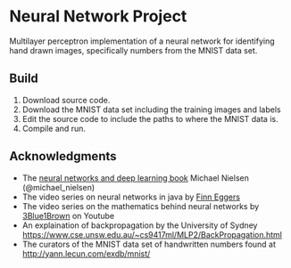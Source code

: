 # Neural Network Project
Multilayer perceptron implementation of a neural network for identifying hand drawn images, specifically numbers from the MNIST data set.

## Build
1. Download source code.
2. Download the MNIST data set including the training images and labels
3. Edit the source code to include the paths to where the MNIST data is.
4. Compile and run.

## Acknowledgments
* The [neural networks and deep learning book](http://neuralnetworksanddeeplearning.com/chap1.html) Michael Nielsen (@michael_nielsen)
* The video series on neural networks in java by [Finn Eggers](https://www.youtube.com/channel/UCaKAU8vQzS-_e5xt7NSK3Xw)
* The video series on the mathematics behind neural networks by [3Blue1Brown](https://www.youtube.com/channel/UCYO_jab_esuFRV4b17AJtAw) on Youtube
* An explaination of backpropagation by the University of Sydney https://www.cse.unsw.edu.au/~cs9417ml/MLP2/BackPropagation.html
* The curators of the MNIST data set of handwritten numbers found at http://yann.lecun.com/exdb/mnist/
